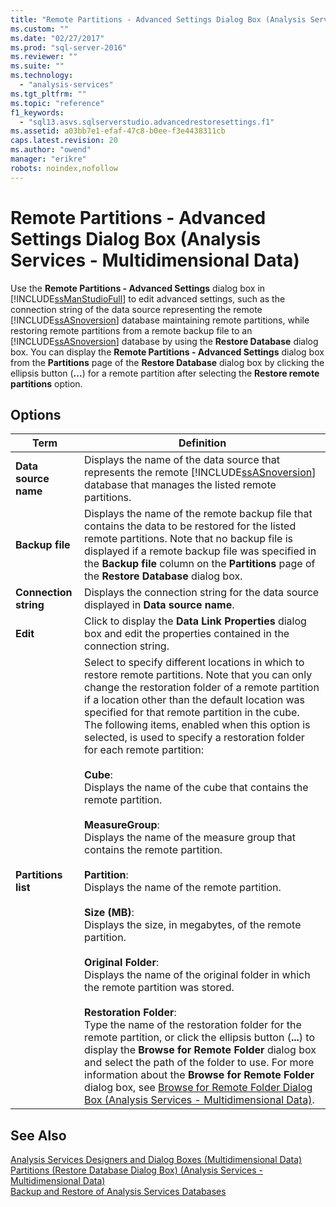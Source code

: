 ```yaml
---
title: "Remote Partitions - Advanced Settings Dialog Box (Analysis Services - Multidimensional Data) | Microsoft Docs"
ms.custom: ""
ms.date: "02/27/2017"
ms.prod: "sql-server-2016"
ms.reviewer: ""
ms.suite: ""
ms.technology: 
  - "analysis-services"
ms.tgt_pltfrm: ""
ms.topic: "reference"
f1_keywords: 
  - "sql13.asvs.sqlserverstudio.advancedrestoresettings.f1"
ms.assetid: a03bb7e1-efaf-47c8-b0ee-f3e4438311cb
caps.latest.revision: 20
ms.author: "owend"
manager: "erikre"
robots: noindex,nofollow
---
```

# Remote Partitions - Advanced Settings Dialog Box (Analysis Services - Multidimensional Data)
  Use the **Remote Partitions - Advanced Settings** dialog box in [!INCLUDE[ssManStudioFull](../a9notintoc/includes/ssmanstudiofull-md.md)] to edit advanced settings, such as the connection string of the data source representing the remote [!INCLUDE[ssASnoversion](../a9notintoc/includes/ssasnoversion-md.md)] database maintaining remote partitions, while restoring remote partitions from a remote backup file to an [!INCLUDE[ssASnoversion](../a9notintoc/includes/ssasnoversion-md.md)] database by using the **Restore Database** dialog box. You can display the **Remote Partitions - Advanced Settings** dialog box from the **Partitions** page of the **Restore Database** dialog box by clicking the ellipsis button (**...**) for a remote partition after selecting the **Restore remote partitions** option.  
  
## Options  
  
|Term|Definition|  
|----------|----------------|  
|**Data source name**|Displays the name of the data source that represents the remote [!INCLUDE[ssASnoversion](../a9notintoc/includes/ssasnoversion-md.md)] database that manages the listed remote partitions.|  
|**Backup file**|Displays the name of the remote backup file that contains the data to be restored for the listed remote partitions. Note that no backup file is displayed if a remote backup file was specified in the **Backup file** column on the **Partitions** page of the **Restore Database** dialog box.|  
|**Connection string**|Displays the connection string for the data source displayed in **Data source name**.|  
|**Edit**|Click to display the **Data Link Properties** dialog box and edit the properties contained in the connection string.|  
|**Partitions list**|Select to specify different locations in which to restore remote partitions.  Note that you can only change the restoration folder of a remote partition if a location other than the default location was specified for that remote partition in the cube. The following items, enabled when this option is selected, is used to specify a restoration folder for each remote partition:<br /><br /> **Cube**:<br />                      Displays the name of the cube that contains the remote partition.<br /><br /> **MeasureGroup**:<br />                      Displays the name of the measure group that contains the remote partition.<br /><br /> **Partition**:<br />                      Displays the name of the remote partition.<br /><br /> **Size (MB)**:<br />                      Displays the size, in megabytes, of the remote partition.<br /><br /> **Original Folder**:<br />                      Displays the name of the original folder in which the remote partition was stored.<br /><br /> **Restoration Folder**:<br />                      Type the name of the restoration folder for the remote partition, or click the ellipsis button (**...**) to display the **Browse for Remote Folder** dialog box and select the path of the folder to use. For more information about the **Browse for Remote Folder** dialog box, see [Browse for Remote Folder Dialog Box &#40;Analysis Services - Multidimensional Data&#41;](../a9retired/browse-for-remote-folder-dialog-box-analysis-services-multidimensional-data.md).|  
  
## See Also  
 [Analysis Services Designers and Dialog Boxes &#40;Multidimensional Data&#41;](../a9retired/analysis-services-designers-and-dialog-boxes-multidimensional-data.md)   
 [Partitions &#40;Restore Database Dialog Box&#41; &#40;Analysis Services - Multidimensional Data&#41;](../a9retired/partitions-restore-database-dialog-box-analysis-services-multidimensional-data.md)   
 [Backup and Restore of Analysis Services Databases](../analysis-services/multidimensional-models/backup-and-restore-of-analysis-services-databases.md)  
  
  